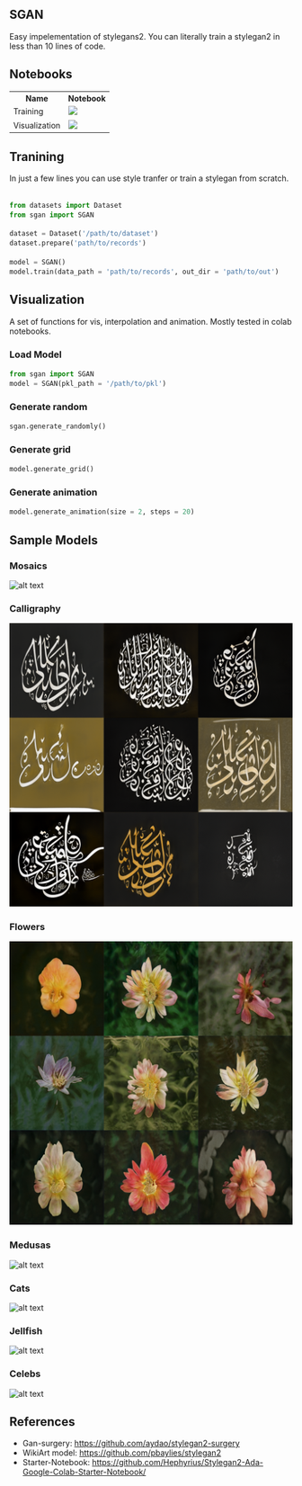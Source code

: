 ## SGAN
Easy impelementation of stylegans2. You can literally train a stylegan2 in less than 10 lines of code. 

## Notebooks 

<table class="tg">
  <tr>
    <th class="tg-yw4l"><b>Name</b></th>
    <th class="tg-yw4l"><b>Notebook</b></th>
  </tr>
  <tr>
    <td class="tg-yw4l">Training</td>
    <td class="tg-yw4l"><a href="https://colab.research.google.com/github/zaidalyafeai/sgan/blob/master/SGAN_Train.ipynb">
  <img src="https://colab.research.google.com/assets/colab-badge.svg" width = '100px' >
</a></td>
  </tr>
  <tr>
    <td class="tg-yw4l">Visualization</td>
    <td class="tg-yw4l"><a href="https://colab.research.google.com/github/zaidalyafeai/sgan/blob/master/SGAN_Vis.ipynb">
  <img src="https://colab.research.google.com/assets/colab-badge.svg" width = '100px' >
</a></td>
  </tr>
</table>


## Tranining 
In just a few lines you can use style tranfer or train a stylegan from scratch. 

```python 

from datasets import Dataset
from sgan import SGAN

dataset = Dataset('/path/to/dataset')
dataset.prepare('path/to/records')

model = SGAN()
model.train(data_path = 'path/to/records', out_dir = 'path/to/out')

```

## Visualization 
A set of functions for vis, interpolation and animation. Mostly tested in colab notebooks. 

### Load Model 
```python 
from sgan import SGAN
model = SGAN(pkl_path = '/path/to/pkl')
```

### Generate random 
```python 
sgan.generate_randomly()
```

### Generate grid 
```python 
model.generate_grid()
```

### Generate animation 
```python
model.generate_animation(size = 2, steps = 20)
```

## Sample Models 

### Mosaics 
![alt text](mosaic.png)

### Calligraphy 
![alt text](calligraphy.png)

### Flowers 
![alt text](flowers.png)

### Medusas
![alt text](medusa.png)

### Cats 
![alt text](cats.png)

### Jellfish
![alt text](jelly.png)

### Celebs 
![alt text](celebs.png)

## References 
- Gan-surgery: https://github.com/aydao/stylegan2-surgery
- WikiArt model: https://github.com/pbaylies/stylegan2 
- Starter-Notebook: https://github.com/Hephyrius/Stylegan2-Ada-Google-Colab-Starter-Notebook/